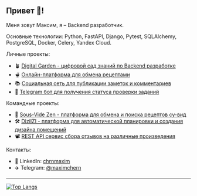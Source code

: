 ## Привет 👋!

Меня зовут Максим, я – Backend разработчик.

Основные технологии: Python, FastAPI, Django, Pytest, SQLAlchemy, PostgreSQL, Docker, Celery, Yandex Cloud.

Личные проекты:

- 🪴 [Digital Garden - цифровой сад знаний по Backend разработке](https://chrnmaxim.github.io/knowledge/)
- 🫕 [Онлайн-платформа для обмена рецептами](https://github.com/chrnmaxim/foodgram)
- 📚 [Cоциальная сеть для публикации заметок и комментариев](https://github.com/chrnmaxim/django_blog)
- 📝 [Telegram бот для получения статуса проверки заданий](https://github.com/chrnmaxim/ya_practicum_bot)

Командные проекты:
- 🧆 [Sous-Vide Zen - платформа для обмена и поиска рецептов су-вид](https://github.com/Sous-Vide-Zen)
- 🛠️ [DiziIZI - платформа для автоматической планировки и создания дизайна помещений](https://github.com/dizi-izi-plan)
- 📽️ [REST API сервис сбора отзывов на различные произведения](https://github.com/chrnmaxim/api_yamdb)

Контакты:
- 🪪 LinkedIn: [chrnmaxim](https://www.linkedin.com/in/chrnmaxim/)
- ✈️ Telegram: [@maximchern](https://t.me/maximchern)

----

[![Top Langs](https://github-readme-stats.vercel.app/api/top-langs/?username=chrnmaxim&langs_count=8&layout=compact)](https://github.com/anuraghazra/github-readme-stats)


<!--
**chrnmaxim/chrnmaxim** is a ✨ _special_ ✨ repository because its `README.md` (this file) appears on your GitHub profile.

Here are some ideas to get you started:

- 🔭 I’m currently working on ...
- 🌱 I’m currently learning ...
- 👯 I’m looking to collaborate on ...
- 🤔 I’m looking for help with ...
- 💬 Ask me about ...
- 📫 How to reach me: ...
- 😄 Pronouns: ...
- ⚡ Fun fact: ...
-->
